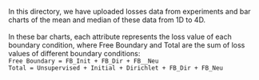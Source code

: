 In this directory, we have uploaded losses data from experiments and bar charts of the mean and median of these data from 1D to 4D.
\
\
In these bar charts, each attribute represents the loss value of each boundary condition, where Free Boundary and Total are the sum of loss values of different boundary conditions:
\
`Free Boundary = FB_Init + FB_Dir + FB__Neu`
\
`Total = Unsupervised + Initial + Dirichlet + FB_Dir + FB_Neu`
